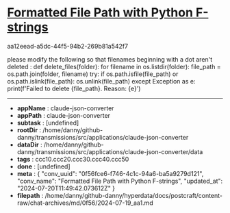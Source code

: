 # [Formatted File Path with Python F-strings](https://claude.ai/chat/0f56fce6-f746-4c1c-94a6-ba5a9279d121)

aa12eead-a5dc-44f5-94b2-269b81a542f7

please modify the following so that filenames beginning with a dot aren't deleted :
def delete_files(folder):
    for filename in os.listdir(folder):
        file_path = os.path.join(folder, filename)
        try:
            if os.path.isfile(file_path) or os.path.islink(file_path):
                os.unlink(file_path)
        except Exception as e:
            print(f'Failed to delete {file_path}. Reason: {e}')

---

* **appName** : claude-json-converter
* **appPath** : claude-json-converter
* **subtask** : [undefined]
* **rootDir** : /home/danny/github-danny/transmissions/src/applications/claude-json-converter
* **dataDir** : /home/danny/github-danny/transmissions/src/applications/claude-json-converter/data
* **tags** : ccc10.ccc20.ccc30.ccc40.ccc50
* **done** : [undefined]
* **meta** : {
  "conv_uuid": "0f56fce6-f746-4c1c-94a6-ba5a9279d121",
  "conv_name": "Formatted File Path with Python F-strings",
  "updated_at": "2024-07-20T11:49:42.073612Z"
}
* **filepath** : /home/danny/github-danny/hyperdata/docs/postcraft/content-raw/chat-archives/md/0f56/2024-07-19_aa1.md